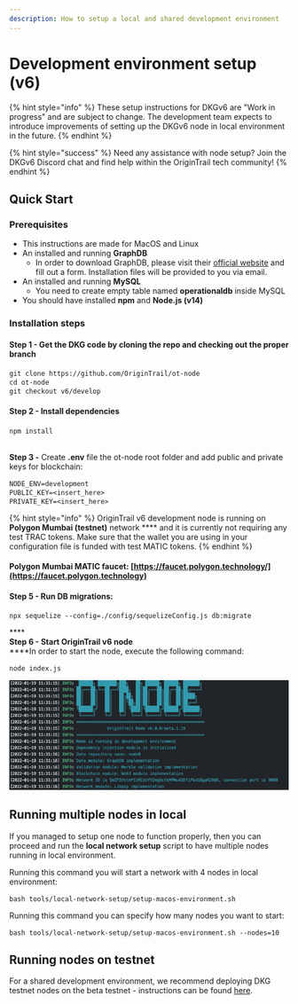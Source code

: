 ```yaml
---
description: How to setup a local and shared development environment
---
```


# Development environment setup (v6)

{% hint style="info" %}
These setup instructions for DKGv6 are "Work in progress" and are subject to change. The development team expects to introduce improvements of setting up the DKGv6 node in local environment in the future.
{% endhint %}

{% hint style="success" %}
Need any assistance with node setup? Join the DKGv6 Discord chat and find help within the OriginTrail tech community!
{% endhint %}

## Quick Start

### Prerequisites

* This instructions are made for MacOS and Linux
* An installed and running **GraphDB**
  * In order to download GraphDB, please visit their [official website](https://www.ontotext.com/products/graphdb/graphdb-free/) and fill out a form. Installation files will be provided to you via email.
* An installed and running **MySQL**
  * You need to create empty table named **operationaldb** inside MySQL
* You should have installed **npm** and **Node.js (v14)**

### Installation steps

#### Step 1 - Get the DKG code by cloning the  repo and checking out the proper branch

```
git clone https://github.com/OriginTrail/ot-node
cd ot-node
git checkout v6/develop
```

#### Step 2 - Install dependencies

```
npm install
```

\
**Step 3 -** Create **.env** file the ot-node root folder and add public and private keys for blockchain:

```
NODE_ENV=development
PUBLIC_KEY=<insert_here>
PRIVATE_KEY=<insert_here>
```

{% hint style="info" %}
OriginTrail v6 development node is running on **Polygon Mumbai (testnet)** network **** and it is currently not requiring any test TRAC tokens. Make sure that the wallet you are using in your configuration file is funded with test MATIC tokens.
{% endhint %}

#### Polygon Mumbai MATIC faucet: [https://faucet.polygon.technology/](https://faucet.polygon.technology)

#### Step **5 -** Run DB migrations:

```
npx sequelize --config=./config/sequelizeConfig.js db:migrate
```

****\
**Step 6 - Start OriginTrail v6 node**\
****In order to start the node, execute the following command:

```
node index.js
```

![Successfully started](<../.gitbook/assets/Screen Shot 2022-01-19 at 12.32.39.png>)

## Running multiple nodes in local

If you managed to setup one node to function properly, then you can proceed and run the **local network setup** script to have multiple nodes running in local environment.

Running this command you will start a network with 4 nodes in local environment:

```
bash tools/local-network-setup/setup-macos-environment.sh 
```

Running this command you can specify how many nodes you want to start:

```
bash tools/local-network-setup/setup-macos-environment.sh --nodes=10
```

## Running nodes on testnet

For a shared development environment, we recommend deploying DKG testnet nodes on the beta testnet - instructions can be found [here](https://docs.origintrail.io/dkg-v6-upcoming-version/setup-instructions-dockerless).&#x20;
